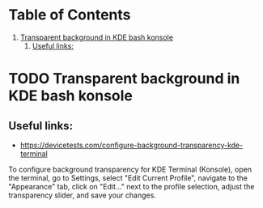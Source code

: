 
# Table of Contents

1.  [Transparent background in KDE bash konsole](#org67835e7)
    1.  [Useful links:](#org8afb8e0)



<a id="org67835e7"></a>

# TODO Transparent background in KDE bash konsole


<a id="org8afb8e0"></a>

## Useful links:

-   <https://devicetests.com/configure-background-transparency-kde-terminal>

To configure background transparency for KDE Terminal (Konsole), open the terminal, go to Settings, select "Edit Current Profile", navigate to the "Appearance" tab, click on "Edit…" next to the profile selection, adjust the transparency slider, and save your changes.

